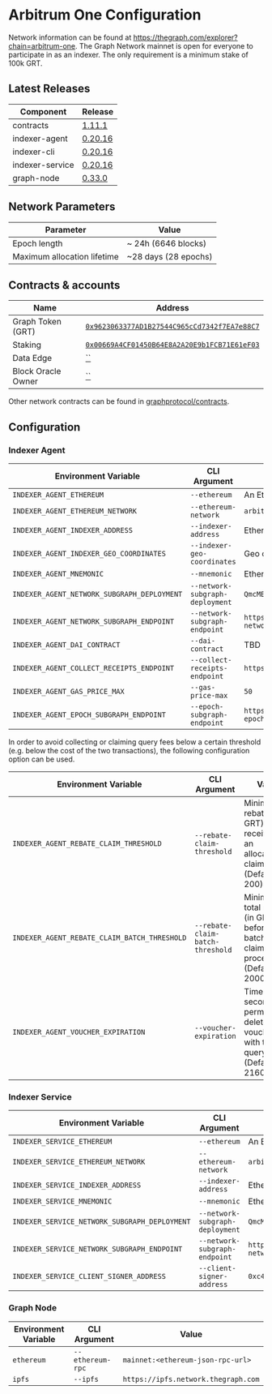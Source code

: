 # Arbitrum One Configuration

Network information can be found at https://thegraph.com/explorer?chain=arbitrum-one. The Graph Network mainnet is open for everyone to participate in as an indexer. The only requirement is a minimum stake of 100k GRT.

## Latest Releases

| Component       | Release                                                                      |
| --------------- | ---------------------------------------------------------------------------- |
| contracts       | [1.11.1](https://github.com/graphprotocol/contracts/releases/tag/v1.11.1)    |
| indexer-agent   | [0.20.16](https://github.com/graphprotocol/indexer/releases/tag/v0.20.16)    |
| indexer-cli     | [0.20.16](https://github.com/graphprotocol/indexer/releases/tag/v0.20.16)    |
| indexer-service | [0.20.16](https://github.com/graphprotocol/indexer/releases/tag/v0.20.16)    |
| graph-node      | [0.33.0](https://github.com/graphprotocol/graph-node/releases/tag/v0.33.0)   |

## Network Parameters

| Parameter                   | Value                 |
| --------------------------- | --------------------  |
| Epoch length                | ~ 24h (6646 blocks)   |
| Maximum allocation lifetime | ~28 days (28 epochs)  |

## Contracts & accounts

| Name               | Address                                                                                                                 |
| ------------------ | ----------------------------------------------------------------------------------------------------------------------- |
| Graph Token (GRT)  | [`0x9623063377AD1B27544C965cCd7342f7EA7e88C7`](https://arbiscan.io/address/0x9623063377AD1B27544C965cCd7342f7EA7e88C7) |
| Staking            | [`0x00669A4CF01450B64E8A2A20E9b1FCB71E61eF03`](https://arbiscan.io/address/0x00669A4CF01450B64E8A2A20E9b1FCB71E61eF03) |
| Data Edge          | [``](https://arbiscan.io/address/) |
| Block Oracle Owner | [``](https://arbiscan.io/address/) |

Other network contracts can be found in [graphprotocol/contracts](https://github.com/graphprotocol/contracts/blob/dev/addresses.json#L752).

## Configuration

### Indexer Agent

| Environment Variable                        | CLI Argument                    | Value                                                                               |
| ------------------------------------------- | ------------------------------- | --------------------------------------------------------------------------------    |
| `INDEXER_AGENT_ETHEREUM`                    | `--ethereum`                    | An Ethereum mainnet node/provider                                                   |
| `INDEXER_AGENT_ETHEREUM_NETWORK`            | `--ethereum-network`            | `arbitrum`                                                                          |
| `INDEXER_AGENT_INDEXER_ADDRESS`             | `--indexer-address`             | Ethereum address of mainnet indexer                                                 |
| `INDEXER_AGENT_INDEXER_GEO_COORDINATES`     | `--indexer-geo-coordinates`     | Geo coordinates of mainnet indexer infrastructure                                   |
| `INDEXER_AGENT_MNEMONIC`                    | `--mnemonic`                    | Ethereum mnemonic for mainnet operator                                              |
| `INDEXER_AGENT_NETWORK_SUBGRAPH_DEPLOYMENT` | `--network-subgraph-deployment` | `QmcMEEdcVn32kfpkjwmiw5ZADFJdP2JDzm9j56h9iEVrXn`                                    |
| `INDEXER_AGENT_NETWORK_SUBGRAPH_ENDPOINT`   | `--network-subgraph-endpoint`   | `https://api.thegraph.com/subgraphs/name/graphprotocol/graph-network-arbitrum`      |
| `INDEXER_AGENT_DAI_CONTRACT`                | `--dai-contract`                | TBD                                                                                 |
| `INDEXER_AGENT_COLLECT_RECEIPTS_ENDPOINT`   | `--collect-receipts-endpoint`   | `https://gateway.network.thegraph.com/collect-receipts`                             |
| `INDEXER_AGENT_GAS_PRICE_MAX`               | `--gas-price-max`               | `50`                                                                                |
| `INDEXER_AGENT_EPOCH_SUBGRAPH_ENDPOINT`     | `--epoch-subgraph-endpoint`     | `https://api.thegraph.com/subgraphs/name/graphprotocol/arbitrum-epoch-block-oracle` |


In order to avoid collecting or claiming query fees below a certain threshold
(e.g. below the cost of the two transactions), the following configuration
option can be used.

| Environment Variable                         | CLI Argument                      | Value                                                                                     |
| -------------------------------------------- | --------------------------------- | ----------------------------------------------------------------------------------------- |
| `INDEXER_AGENT_REBATE_CLAIM_THRESHOLD`       | `--rebate-claim-threshold`        | Minimum rebate (in GRT) received for an allocation to claim (Default: 200)                |
| `INDEXER_AGENT_REBATE_CLAIM_BATCH_THRESHOLD` | `--rebate-claim-batch-threshold`  | Minimum total rebates (in GRT) before a batched claim is processed (Default: 2000)        |
| `INDEXER_AGENT_VOUCHER_EXPIRATION`           | `--voucher-expiration`            | Time (in seconds) to permanently delete vouchers with too few query fees  (Default: 2160) |            

### Indexer Service

| Environment Variable                          | CLI Argument                    | Value                                                                                    |
| --------------------------------------------- | ------------------------------- | ---------------------------------------------------------------------------------------- |
| `INDEXER_SERVICE_ETHEREUM`                    | `--ethereum`                    | An Ethereum mainnet node/provider                                                        |
| `INDEXER_SERVICE_ETHEREUM_NETWORK`            | `--ethereum-network`            | `arbitrum`                                                                               |
| `INDEXER_SERVICE_INDEXER_ADDRESS`             | `--indexer-address`             | Ethereum address of mainnet indexer                                                      |
| `INDEXER_SERVICE_MNEMONIC`                    | `--mnemonic`                    | Ethereum mnemonic for mainnet operator                                                   |
| `INDEXER_SERVICE_NETWORK_SUBGRAPH_DEPLOYMENT` | `--network-subgraph-deployment` | `QmcMEEdcVn32kfpkjwmiw5ZADFJdP2JDzm9j56h9iEVrXn`                                         |
| `INDEXER_SERVICE_NETWORK_SUBGRAPH_ENDPOINT`   | `--network-subgraph-endpoint`   | `https://api.thegraph.com/subgraphs/name/graphprotocol/graph-network-arbitrum`           |
| `INDEXER_SERVICE_CLIENT_SIGNER_ADDRESS`       | `--client-signer-address`       | `0xc483960d4D58eabc434Dc88a620AdFd883D6Dd4e`                                             |

### Graph Node

| Environment Variable | CLI Argument     | Value                               |
| -------------------- | ---------------- | ----------------------------------- |
| `ethereum`           | `--ethereum-rpc` | `mainnet:<ethereum-json-rpc-url>`   |
| `ipfs`               | `--ipfs`         | `https://ipfs.network.thegraph.com` |
